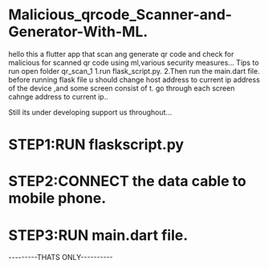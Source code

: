 # Malicious_qrcode_Scanner-and-Generator-With-ML.
hello this a flutter app that scan ang generate qr code and check for malicious for scanned qr code using ml,various security measures...
Tips to run
open folder qr_scan_1
1.run flask_script.py.
2.Then run the main.dart file.
before running flask file u should change host address to current ip address of the device ,and some screen consist of t.
go through each screen cahnge address to current ip..

Still its under developing support us throughout...

# STEP1:RUN flaskscript.py
# STEP2:CONNECT the data cable to mobile phone.
# STEP3:RUN main.dart file.
---------THATS ONLY----------

